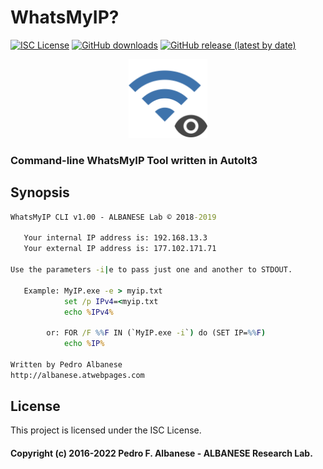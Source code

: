 # WhatsMyIP?
[![ISC License](http://img.shields.io/badge/license-ISC-blue.svg)](https://github.com/pedroalbanese/myip/blob/master/LICENSE.md) 
[![GitHub downloads](https://img.shields.io/github/downloads/pedroalbanese/myip/total.svg?logo=github&logoColor=white)](https://github.com/pedroalbanese/myip/releases)
[![GitHub release (latest by date)](https://img.shields.io/github/v/release/pedroalbanese/myip)](https://github.com/pedroalbanese/myip/releases)

<div align="center">
 <img src="MyIP.png" width="25%" height="25%"></img>
</div>

### Command-line WhatsMyIP Tool written in AutoIt3

## Synopsis  
```bat
WhatsMyIP CLI v1.00 - ALBANESE Lab © 2018-2019

   Your internal IP address is: 192.168.13.3
   Your external IP address is: 177.102.171.71

Use the parameters -i|e to pass just one and another to STDOUT.

   Example: MyIP.exe -e > myip.txt
            set /p IPv4=<myip.txt
            echo %IPv4%

        or: FOR /F %%F IN (`MyIP.exe -i`) do (SET IP=%%F)
            echo %IP%

Written by Pedro Albanese
http://albanese.atwebpages.com
```

## License

This project is licensed under the ISC License.

#### Copyright (c) 2016-2022 Pedro F. Albanese - ALBANESE Research Lab.

